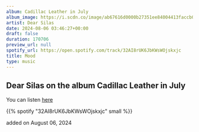 ```yaml
---
album: Cadillac Leather in July
album_image: https://i.scdn.co/image/ab67616d0000b27351ee84004413faccb04d9cca
artist: Dear Silas
date: 2024-08-06 03:46:27+00:00
draft: false
duration: 170706
preview_url: null
spotify_url: https://open.spotify.com/track/32AI8rUK6JbKWsWOjskxjc
title: Mood
type: music
---
```



## Dear Silas on the album Cadillac Leather in July

You can listen [here](https://open.spotify.com/track/32AI8rUK6JbKWsWOjskxjc)

{{% spotify "32AI8rUK6JbKWsWOjskxjc" small %}}

added on August 06, 2024